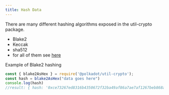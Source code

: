 ```yaml
---
title: Hash Data
---
```


There are many different hashing algorithms exposed in the util-crypto package.

 * Blake2
 * Keccak
 * sha512
 * for all of them see [here]("https://github.com/polkadot-js/common/tree/master/packages/util-crypto/src")

 Example of Blake2 hashing

 ```javascript
const { blake2AsHex } = require('@polkadot/util-crypto');
const hash = blake2AsHex("data goes here")
console.log(hash)
//result: { hash: '0xce73267ed8316b4350672f32ba49af86a7ae7af1267beb868a27f3fda03c044a' }
 ```